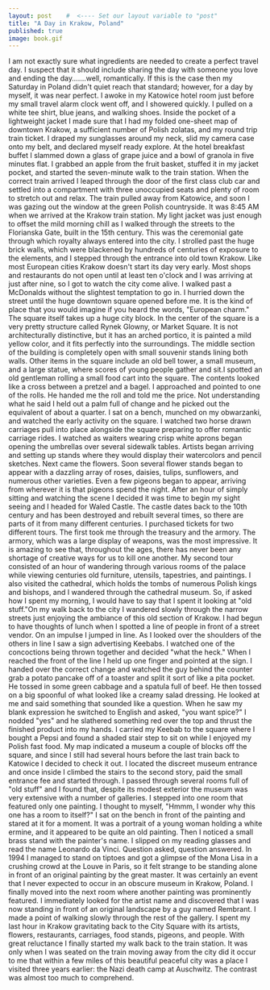 ```yaml
---
layout: post    #  <---- Set our layout variable to "post"
title: "A Day in Krakow, Poland"  
published: true
image: book.gif
---
```


I am not exactly sure what ingredients are needed to create 
a perfect travel day. I suspect that it should include 
sharing the day with someone you love and ending the 
day…….well, romantically. If this is the case then my 
Saturday in Poland didn't quiet reach that standard; 
however, for a day by myself, it was near perfect. I awoke in my Katowice hotel room just before my small 
travel alarm clock went off, and I showered quickly. I 
pulled on a white tee shirt, blue jeans, and walking shoes. 
Inside the pocket of a lightweight jacket I made sure that 
I had my folded one-sheet map of downtown Krakow, a 
sufficient number of Polish zolatas, and my round trip 
train ticket. I draped my sunglasses around my neck, slid 
my camera case onto my belt, and declared myself ready 
explore. At the hotel breakfast buffet I slammed down a glass of 
grape juice and a bowl of granola in five minutes flat. I 
grabbed an apple from the fruit basket, stuffed it in my 
jacket pocket, and started the seven-minute walk to the 
train station. When the correct train arrived I leaped 
through the door of the first class club car and settled 
into a compartment with three unoccupied seats and plenty 
of room to stretch out and relax. The train pulled away 
from Katowice, and soon I was gazing out the window at the 
green Polish countryside. It was 8:45 AM when we arrived at the Krakow train station. 
My light jacket was just enough to offset the mild morning 
chill as I walked through the streets to the Florianska 
Gate, built in the 15th century. This was the ceremonial 
gate through which royalty always entered into the city. I 
strolled past the huge brick walls, which were blackened by 
hundreds of centuries of exposure to the elements, and I 
stepped through the entrance into old town Krakow. Like most European cities Krakow doesn't start its day very 
early. Most shops and restaurants do not open until at 
least ten o'clock and I was arriving at just after nine, so 
I got to watch the city come alive. I walked past a 
McDonalds without the slightest temptation to go in. I 
hurried down the street until the huge downtown square 
opened before me. It is the kind of place that you would 
imagine if you heard the words, "European charm." The square itself takes up a huge city block. In the center 
of the square is a very pretty structure called Rynek 
Glowny, or Market Square.  It is not architecturally 
distinctive, but it has an arched portico, it is painted a 
mild yellow color, and it fits perfectly into the 
surroundings. The middle section of the building is 
completely open with small souvenir stands lining both 
walls. Other items in the square include an old bell tower, 
a small museum, and a large statue, where scores of young 
people gather and sit.I spotted an old gentleman rolling a small food cart into 
the square. The contents looked like a cross between a 
pretzel and a bagel. I approached and pointed to one of the 
rolls. He handed me the roll and told me the price. Not 
understanding what he said I held out a palm full of change 
and he picked out the equivalent of about a quarter. I sat 
on a bench, munched on my obwarzanki, and watched the early 
activity on the square. I watched two horse drawn carriages pull into place 
alongside the square preparing to offer romantic carriage 
rides. I watched as waiters wearing crisp white aprons 
began opening the umbrellas over several sidewalk tables. 
Artists began arriving and setting up stands where they 
would display their watercolors and pencil sketches. Next 
came the flowers. Soon several flower stands began to 
appear with a dazzling array of roses, daisies, tulips, 
sunflowers, and numerous other varieties. Even a few 
pigeons began to appear, arriving from wherever it is that 
pigeons spend the night. After an hour of simply sitting and watching the scene I 
decided it was time to begin my sight seeing and I headed 
for Waled Castle. The castle dates back to the 10th century 
and has been destroyed and rebuilt several times, so there 
are parts of it from many different centuries. I purchased 
tickets for two different tours. The first took me through 
the treasury and the armory. The armory, which was a large 
display of weapons, was the most impressive. It is amazing 
to see that, throughout the ages, there has never been any 
shortage of creative ways for us to kill one another. My second tour consisted of an hour of wandering through 
various rooms of the palace while viewing centuries old 
furniture, utensils, tapestries, and paintings. I also 
visited the cathedral, which holds the tombs of numerous 
Polish kings and bishops, and I wandered through the 
cathedral museum. So, if asked how I spent my morning, I 
would have to say that I spent it looking at "old stuff."On my walk back to the city I wandered slowly through the 
narrow streets just enjoying the ambiance of this old 
section of Krakow. I had begun to have thoughts of lunch 
when I spotted a line of people in front of a street 
vendor. On an impulse I jumped in line. As I looked over 
the shoulders of the others in line I saw a sign 
advertising Keebabs. I watched one of the concoctions being 
thrown together and decided "what the heck." When I reached 
the front of the line I held up one finger and pointed at 
the sign. I handed over the correct change and watched the 
guy behind the counter grab a potato pancake off of a 
toaster and split it sort of like a pita pocket. He tossed 
in some green cabbage and a spatula full of beef. He then 
tossed on a big spoonful of what looked like a creamy salad 
dressing. He looked at me and said something that sounded 
like a question. When he saw my blank expression he 
switched to English and asked, "you want spice?" I 
nodded "yes" and he slathered something red over the top 
and thrust the finished product into my hands. I carried my 
Keebab to the square where I bought a Pepsi and found a 
shaded stair step to sit on while I enjoyed my Polish fast 
food. My map indicated a museum a couple of blocks off the 
square, and since I still had several hours before the last 
train back to Katowice I decided to check it out. I located 
the discreet museum entrance and once inside I climbed the 
stairs to the second story, paid the small entrance fee and 
started through. I passed through several rooms full 
of "old stuff" and I found that, despite its modest 
exterior the museum was very extensive with a number of 
galleries. I stepped into one room that featured only one 
painting. I thought to myself, "Hmmm, I wonder why this one 
has a room to itself?" I sat on the bench in front of the 
painting and stared at it for a moment. It was a portrait 
of a young woman holding a white ermine, and it appeared to 
be quite an old painting. Then I noticed a small brass 
stand with the painter's name. I slipped on my reading 
glasses and read the name Leonardo da Vinci. Question 
asked, question answered. In 1994 I managed to stand on tiptoes and got a glimpse of 
the Mona Lisa in a crushing crowd at the Louve in Paris, so 
it felt strange to be standing alone in front of an 
original painting by the great master. It was certainly an 
event that I never expected to occur in an obscure museum 
in Krakow, Poland. I finally moved into the next room where 
another painting was prominently featured. I immediately 
looked for the artist name and discovered that I was now 
standing in front of an original landscape by a guy named 
Rembrant. I made a point of walking slowly through the rest 
of the gallery. I spent my last hour in Krakow gravitating back to the City 
Square with its artists, flowers, restaurants, carriages, 
food stands, pigeons, and people. With great reluctance I 
finally started my walk back to the train station. It was 
only when I was seated on the train moving away from the 
city did it occur to me that within a few miles of this 
beautiful peaceful city was a place I visited three years 
earlier: the Nazi death camp at Auschwitz. The contrast was 
almost too much to comprehend.
